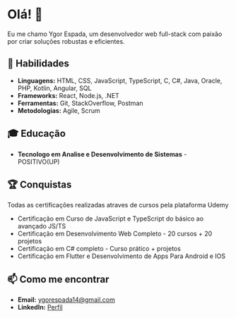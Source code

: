 # Olá! 👋

Eu me chamo Ygor Espada, um desenvolvedor web full-stack com paixão por criar soluções robustas e eficientes. 

## 🚀 Habilidades
- **Linguagens:** HTML, CSS, JavaScript, TypeScript, C, C#, Java, Oracle, PHP, Kotlin, Angular, SQL
- **Frameworks:** React, Node.js, .NET
- **Ferramentas:** Git, StackOverflow, Postman
- **Metodologias:** Agile, Scrum

## 🎓 Educação
- **Tecnologo em Analise e Desenvolvimento de Sistemas** - POSITIVO(UP)

## 🏆 Conquistas
Todas as certificações realizadas atraves de cursos pela plataforma Udemy 
- Certificação em Curso de JavaScript e TypeScript do básico ao avançado JS/TS
- Certificação em Desenvolvimento Web Completo - 20 cursos + 20 projetos
- Certificação em C# completo - Curso prático + projetos
- Certificação em Flutter e Desenvolvimento de Apps Para Android e IOS


## 📫 Como me encontrar
- **Email:** ygorespada14@gmail.com
- **LinkedIn:** [Perfil](www.linkedin.com/in/ygor-espada-0a374a210)
